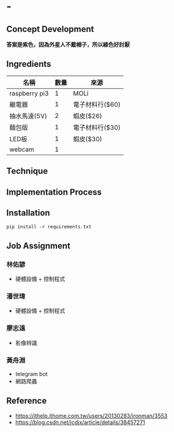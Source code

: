 # -

## Concept Development

**答案是紫色，因為外星人不戴帽子，所以綠色好討厭**

## Ingredients

| 名稱          | 數量 | 來源            |
| ------------- | ---- | --------------- |
| raspberry pi3 | 1    | MOLi            |
| 繼電器        | 1    | 電子材料行($60) |
| 抽水馬達(5V)  | 2    | 蝦皮($26)       |
| 麵包版        | 1    | 電子材料行($30) |
| LED板         | 1    | 蝦皮($30)       |
| webcam        | 1    |  |

## Technique

## Implementation Process

## Installation

    pip install -r requirements.txt

## Job Assignment

### 林佑諺

- 硬體設備 + 控制程式

### 潘世瑋

- 硬體設備 + 控制程式

### 廖志遠

- 影像辨識

### 黃舟淵

- telegram bot
- 網路爬蟲

## Reference

-   https://ithelp.ithome.com.tw/users/20130283/ironman/3553
-   https://blog.csdn.net/jcdjx/article/details/38457271
